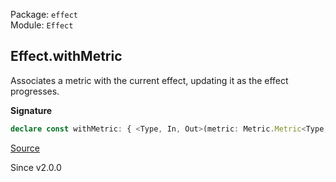 Package: `effect`<br />
Module: `Effect`<br />

## Effect.withMetric

Associates a metric with the current effect, updating it as the effect progresses.

**Signature**

```ts
declare const withMetric: { <Type, In, Out>(metric: Metric.Metric<Type, In, Out>): <A extends In, E, R>(self: Effect<A, E, R>) => Effect<A, E, R>; <A extends In, E, R, Type, In, Out>(self: Effect<A, E, R>, metric: Metric.Metric<Type, In, Out>): Effect<A, E, R>; }
```

[Source](https://github.com/Effect-TS/effect/tree/main/packages/effect/src/Effect.ts#L11689)

Since v2.0.0